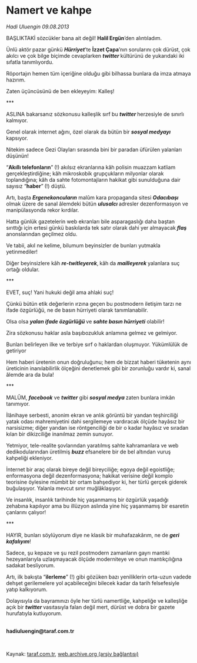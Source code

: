 # Namert ve kahpe

*Hadi Uluengin 09.08.2013*

<div class="yazi"><p>BAŞLIKTAKİ sözcükler bana ait değil! <b>Halil Ergün</b>’den alıntıladım.</p>
<p>Ünlü aktör<b> </b>pazar günkü <b><i>Hürriyet</i></b>’te <b>İzzet Çapa</b>’nın sorularını çok dürüst, çok akılcı ve çok bilge biçimde cevaplarken <b><i>twitter </i></b>kültürünü de yukarıdaki iki sıfatla tanımlıyordu.</p>
<p>Röportajın hemen tüm içeriğine olduğu gibi bilhassa bunlara da imza atmaya hazırım.</p>
<p>Zaten üçüncüsünü de ben ekleyeyim: Kalleş!</p>
<p>***</p>
<p>ASLINA bakarsanız sözkonusu kalleşlik sırf bu <b><i>twitter </i></b>herzesiyle de sınırlı kalmıyor.</p>
<p>Genel olarak internet ağını, özel olarak da bütün bir <b><i>sosyal medyayı</i></b> kapsıyor.</p>
<p>Nitekim sadece Gezi Olayları sırasında bini bir paradan üfürülen yalanları düşünün!</p>
<p>“<b>Akıllı telefonların</b>”<b><i> </i></b>(!)<b><i> </i></b>akılsız ekranlarına kâh polisin muazzam katliam gerçekleştirdiğine; kâh mikroskobik grupçukların milyonlar olarak toplandığına; kâh da sahte fotomontajların hakikat gibi sunulduğuna dair sayısız “<b>haber</b>”<b> </b>(!) düştü.</p>
<p>Artı, başta <b><i>Ergenekoncuların</i></b> malûm kara propaganda sitesi <b><i>Odacıbaşı</i></b> olmak üzere de sanal âlemdeki bütün <b><i>ulusalcı </i></b>adresler dezenformasyon ve manipülasyonda rekor kırdılar.</p>
<p>Hatta günlük gazetelerin web ekranları bile asparagaslığı daha baştan sırıttığı için ertesi günkü baskılarda tek satır olarak dahi yer almayacak<b><i> flaş</i></b> anonslarından geçilmez oldu.</p>
<p>Ve tabii, akıl ne kelime, bilumum beyinsizler de bunları yutmakla yetinmediler!</p>
<p>Diğer beyinsizlere kâh <b><i>re-twitleyerek</i></b>,<b><i> </i></b>kâh da <b><i>mailleyerek</i> </b>yalanlara suç ortağı oldular.</p>
<p>***</p>
<p>EVET, suç! Yani hukuki değil ama ahlaki suç!</p>
<p>Çünkü bütün etik değerlerin ırzına geçen bu postmodern iletişim tarzı ne ifade özgürlüğü, ne de basın hürriyeti olarak tanımlanabilir.</p>
<p>Olsa olsa <b><i>yalan ifade özgürlüğü </i></b>ve <b><i>sahte basın hürriyeti</i></b> olabilir!</p>
<p>Zira sözkonusu haklar asla başıbozukluk anlamına gelmez ve gelmiyor.</p>
<p>Bunları belirleyen ilke ve terbiye sırf o haklardan oluşmuyor. Yükümlülük de getiriyor</p>
<p>Hem haberi üretenin onun doğruluğunu; hem de bizzat haberi tüketenin aynı üreticinin inanılabilirlik ölçeğini denetlemek gibi bir zorunluğu vardır ki, sanal âlemde ara da bula!</p>
<p>***</p>
<p>MALÛM, <b><i>facebook</i></b> ve <b><i>twitter</i></b> gibi <b><i>sosyal medya </i></b>zaten bunlara imkân tanımıyor.</p>
<p>İlânihaye serbesti, anonim ekran ve anlık görüntü bir yandan teşhirciliği yatak odası mahremiyetini dahi sergilemeye vardıracak ölçüde hayâsız bir narsisizme; diğer yandan ise röntgenciliği de bir o kadar hayâsız ve sıradan kılan bir dikizciliğe inanılmaz zemin sunuyor.</p>
<p>Yetmiyor, tele-realite<b> </b>şovlarından yaratılmış sahte kahramanlara ve web dedikodularından üretilmiş <b><i>buzz </i></b>efsanelere bir de bel altından vuruş kahpeliği ekleniyor.</p>
<p>İnternet bir araç olarak bireye değil bireyciliğe; egoya değil egoistliğe; enformasyona değil dezenformasyona; hakikat verisine değil komplo teorisine öylesine mümbit bir ortam bahşediyor ki, her türlü gerçek giderek buğulaşıyor. Yalanla mevcut sınır muğlâklaşıyor.</p>
<p>Ve insanlık, insanlık tarihinde hiç yaşanmamış bir özgürlük yaşadığı zehabına kapılıyor ama bu illüzyon aslında yine hiç yaşanmamış bir esaretin çanlarını çalıyor!</p>
<p>***</p>
<p>HAYIR, bunları söylüyorum diye ne klasik bir muhafazakârım, ne de <b><i>geri kafalıyım</i></b>!</p>
<p>Sadece, şu kepaze ve şu rezil postmodern zamanların gayrı mantıki hezeyanlarıyla uzlaşmayacak ölçüde moderniteye ve onun mantıkçılığına sadakat besliyorum.</p>
<p>Artı, ilk bakışta “<b>ilerleme</b>” (!) gibi gözüken bazı yeniliklerin orta-uzun vadede dehşet gerilemelere yol açabileceğini bilecek kadar da tarih felsefesiyle yatıp kalkıyorum.</p>
<p>Dolayısıyla da bayramınızı öyle her türlü namertliğe, kahpeliğe ve kalleşliğe açık bir <b><i>twitter </i></b>vasıtasıyla falan değil mert, dürüst ve dobra bir gazete hurufatıyla kutluyorum. </p><b>
<p><br/>hadiuluengin@taraf.com.tr</p>
<p></p></b> 
</div>

Kaynak: [taraf.com.tr](http://www.taraf.com.tr:80/hadi-uluengin/makale-namert-ve-kahpe.htm), [web.archive.org (arşiv bağlantısı)](http://web.archive.org/web/20130811103628/http://www.taraf.com.tr:80/hadi-uluengin/makale-namert-ve-kahpe.htm)
